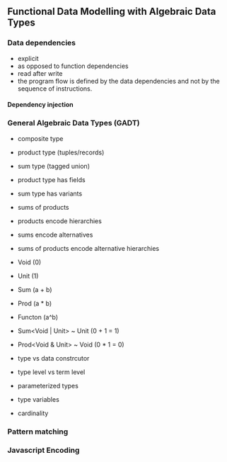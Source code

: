 ## Functional Data Modelling with Algebraic Data Types

### Data dependencies

* explicit
* as opposed to function dependencies
* read after write
* the program flow is defined by the data dependencies and not by the sequence of instructions.

#### Dependency injection

### General Algebraic Data Types (GADT)

* composite type
* product type (tuples/records)
* sum type (tagged union)
* product type has fields
* sum type has variants
* sums of products
* products encode hierarchies
* sums encode alternatives
* sums of products encode alternative hierarchies

* Void (0)
* Unit (1)
* Sum (a + b)
+ Prod (a * b)
* Functon (a^b)

* Sum<Void | Unit> ~ Unit (0 + 1 = 1)
* Prod<Void & Unit> ~ Void (0 * 1 = 0)

* type vs data constrcutor
* type level vs term level
* parameterized types
* type variables
* cardinality

### Pattern matching

### Javascript Encoding

